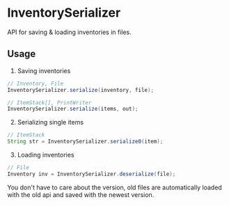 # InventorySerializer
API for saving &amp; loading inventories in files.

## Usage
1. Saving inventories
```java
// Inventory, File
InventorySerializer.serialize(inventory, file);

// ItemStack[], PrintWriter
InventorySerializer.serialize(items, out);
```
2. Serializing single items
```java
// ItemStack
String str = InventorySerializer.serialize0(item);
```
3. Loading inventories
```java
// File
Inventory inv = InventorySerializer.deserialize(file);
```
You don't have to care about the version, old files are automatically loaded with the old api and saved with the newest version.

